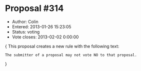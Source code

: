 Proposal #314
============= 
* Author: Colin
* Entered: 2013-01-26 15:23:05
* Status: voting
* Vote closes: 2013-02-02 0:00:00

{
This proposal creates a new rule with the following text:

    The submitter of a proposal may not vote NO to that proposal.
   
}
